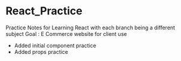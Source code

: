 # React_Practice
Practice Notes for Learning React with each branch being a different subject
Goal : E Commerce website for client use

- Added initial component practice
- Added props practice

